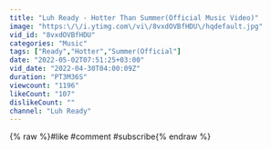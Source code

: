 ```yaml
---
title: "Luh Ready - Hotter Than Summer(Official Music Video)"
image: "https:\/\/i.ytimg.com\/vi\/8vxdOVBfHDU\/hqdefault.jpg"
vid_id: "8vxdOVBfHDU"
categories: "Music"
tags: ["Ready","Hotter","Summer(Official"]
date: "2022-05-02T07:51:25+03:00"
vid_date: "2022-04-30T04:00:09Z"
duration: "PT3M36S"
viewcount: "1196"
likeCount: "107"
dislikeCount: ""
channel: "Luh Ready"
---
```

{% raw %}#like #comment #subscribe{% endraw %}
